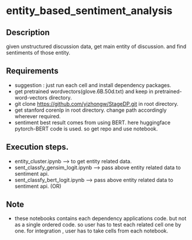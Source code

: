 # entity_based_sentiment_analysis

## Description
given unstructured discussion data, get main entity of discussion. and find sentiments of those entity.

## Requirements
* suggestion : just run each cell and install dependency packages.
* get pretrained wordvectors(glove.6B.50d.txt) and keep in pretrained-word-vectors directory.
* git clone https://github.com/yizhongw/StageDP.git in root directory.
* get stanford corenlp in root directory. change path accordingly wherever required.
* sentiment best result comes from using BERT. here huggingface pytorch-BERT code is used. so get repo and use notebook.

## Execution steps.

* entity_cluster.ipynb  --> to get entity related data.
* sent_classfy_gensim_logit.ipynb --> pass above entity related data to sentiment api.
* sent_classfy_bert_logit.ipynb --> pass above entity related data to sentiment api. (OR)

## Note
* these notebooks contains each dependency applications code. but not as a single ordered code. so user has to test each related cell one by one. for integration , user has to take cells from each notebook.

